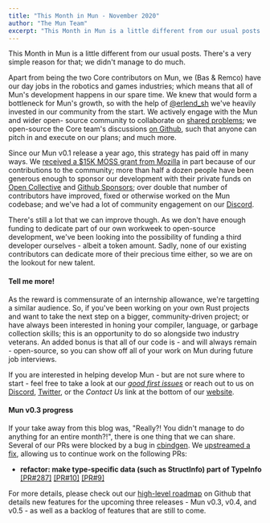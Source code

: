 ```yaml
---
title: "This Month in Mun - November 2020"
author: "The Mun Team"
excerpt: "This Month in Mun is a little different from our usual posts. There's a very simple reason for that; we didn't manage to do much."
---
```


This Month in Mun is a little different from our usual posts. There's a very simple reason for that;
we didn't manage to do much.

Apart from being the two Core contributors on Mun, we (Bas & Remco) have our day jobs in the
robotics and games industries; which means that all of Mun's development happens in our spare time.
We knew that would form a bottleneck for Mun's growth, so with the help of [@erlend_sh][esh] we've
heavily invested in our community from the start. We actively engage with the Mun and wider open-
source community to collaborate on [shared problems][share]; we open-source the Core team's
discussions [on Github][discussions], such that anyone can pitch in and execute on our plans; and
much more.

[esh]: https://twitter.com/erlend_sh
[share]: https://github.com/mun-lang/mun/issues/206
[discussions]: https://github.com/mun-lang/mun/labels/tracking

Since our Mun v0.1 release a year ago, this strategy has paid off in many ways. We [received a $15K
MOSS grant from Mozilla](../../../03/10/this-month-february) in part because of our
contributions to the community; more than half a dozen people have been generous enough to sponsor
our development with their private funds on [Open Collective][oc] and [Github Sponsors][gs]; over
double that number of contributors have improved, fixed or otherwise worked on the Mun codebase;
and we've had a lot of community engagement on our [Discord][discord].

[discord]: https://discord.gg/SfvvcCU
[gs]: https://github.com/sponsors/mun-lang
[oc]: https://opencollective.com/mun

There's still a lot that we can improve though. As we don't have enough funding to dedicate part
of our own workweek to open-source development, we've been looking into the possibility of funding
a third developer ourselves - albeit a token amount. Sadly, none of our existing contributors can
dedicate more of their precious time either, so we are on the lookout for new talent.

#### Tell me more!

As the reward is commensurate of an internship allowance, we're targetting a similar audience. So,
if you've been working on your own Rust projects and want to take the next step on a bigger,
community-driven project; or have always been interested in honing your compiler, language, or
garbage collection skills; this is an opportunity to do so alongside two industry veterans. An added
bonus is that all of our code is - and will always remain - open-source, so you can show off all of
your work on Mun during future job interviews.

If you are interested in helping develop Mun - but are not sure where to start - feel free to
take a look at our [*good first issues*][gfi] or reach out to us on [Discord][discord],
[Twitter][twi], or the *Contact Us* link at the bottom of our [website](https://mun-lang.org).

[gfi]: https://github.com/mun-lang/mun/issues?q=is%3Aissue+is%3Aopen+label%3A%22good+first+issue%22
[twi]: https://twitter.com/munlangorg

#### Mun v0.3 progress

If your take away from this blog was, "Really?! You didn't manage to do anything for an entire month?!", there is one thing that we can share. Several of our PRs were blocked by a bug in
[cbindgen](https://github.com/eqrion/cbindgen). We [upstreamed a fix][cbindgen-fix], allowing us to
continue work on the following PRs:

* **refactor: make type-specific data (such as StructInfo) part of TypeInfo**
  [[PR#287]](https://github.com/mun-lang/mun/pull/287)
  [[PR#10]](https://github.com/mun-lang/runtime-ffi/pull/10)
  [[PR#9]](https://github.com/mun-lang/abi-c/pull/9)

[cbindgen-fix]: https://github.com/eqrion/cbindgen/pull/615

For more details, please check out our [high-level
roadmap](https://github.com/mun-lang/mun/milestones) on Github that details new features for the
upcoming three releases - Mun v0.3, v0.4, and v0.5 - as well as a backlog of features that are
still to come.
